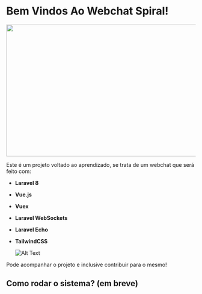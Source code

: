 # Bem Vindos Ao Webchat Spiral!

<img src="https://i.ibb.co/K5xkrGV/spiral-webchat2.png" height="350px" width="600px">

Este é um projeto voltado ao aprendizado, se trata de um webchat que será feito com: 
- **Laravel 8**
- **Vue.js**
- **Vuex**
- **Laravel WebSockets**
- **Laravel Echo**
- **TailwindCSS**

   ![Alt Text](https://streamable.com/4rcu6m)


Pode acompanhar o projeto e inclusive contribuir para o mesmo!

## Como rodar o sistema? (em breve)
